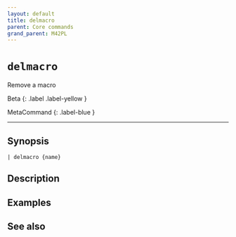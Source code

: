 ```yaml
---
layout: default
title: delmacro
parent: Core commands
grand_parent: M42PL
---
```


# `delmacro`

Remove a macro

Beta
{: .label .label-yellow }

MetaCommand
{: .label-blue }

---



## Synopsis

```shell
| delmacro {name}
```


## Description

## Examples

## See also

